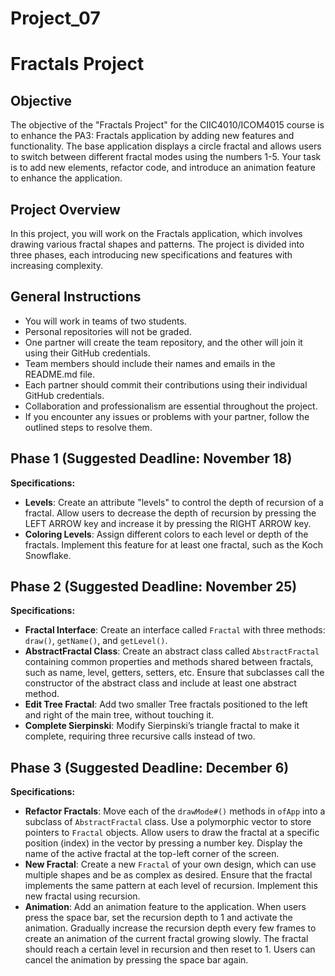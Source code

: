 # Project_07
# Fractals Project 

## Objective

The objective of the "Fractals Project" for the CIIC4010/ICOM4015 course is to enhance the PA3: Fractals application by adding new features and functionality. The base application displays a circle fractal and allows users to switch between different fractal modes using the numbers 1-5. Your task is to add new elements, refactor code, and introduce an animation feature to enhance the application.

## Project Overview

In this project, you will work on the Fractals application, which involves drawing various fractal shapes and patterns. The project is divided into three phases, each introducing new specifications and features with increasing complexity.

## General Instructions

- You will work in teams of two students.
- Personal repositories will not be graded.
- One partner will create the team repository, and the other will join it using their GitHub credentials.
- Team members should include their names and emails in the README.md file.
- Each partner should commit their contributions using their individual GitHub credentials.
- Collaboration and professionalism are essential throughout the project.
- If you encounter any issues or problems with your partner, follow the outlined steps to resolve them.

## Phase 1 (Suggested Deadline: November 18)

**Specifications:**

- **Levels**: Create an attribute "levels" to control the depth of recursion of a fractal. Allow users to decrease the depth of recursion by pressing the LEFT ARROW key and increase it by pressing the RIGHT ARROW key.
- **Coloring Levels**: Assign different colors to each level or depth of the fractals. Implement this feature for at least one fractal, such as the Koch Snowflake.

## Phase 2 (Suggested Deadline: November 25)

**Specifications:**

- **Fractal Interface**: Create an interface called `Fractal` with three methods: `draw()`, `getName()`, and `getLevel()`.
- **AbstractFractal Class**: Create an abstract class called `AbstractFractal` containing common properties and methods shared between fractals, such as name, level, getters, setters, etc. Ensure that subclasses call the constructor of the abstract class and include at least one abstract method.
- **Edit Tree Fractal**: Add two smaller Tree fractals positioned to the left and right of the main tree, without touching it.
- **Complete Sierpinski**: Modify Sierpinski’s triangle fractal to make it complete, requiring three recursive calls instead of two.

## Phase 3 (Suggested Deadline: December 6)

**Specifications:**

- **Refactor Fractals**: Move each of the `drawMode#()` methods in `ofApp` into a subclass of `AbstractFractal` class. Use a polymorphic vector to store pointers to `Fractal` objects. Allow users to draw the fractal at a specific position (index) in the vector by pressing a number key. Display the name of the active fractal at the top-left corner of the screen.
- **New Fractal**: Create a new `Fractal` of your own design, which can use multiple shapes and be as complex as desired. Ensure that the fractal implements the same pattern at each level of recursion. Implement this new fractal using recursion.
- **Animation**: Add an animation feature to the application. When users press the space bar, set the recursion depth to 1 and activate the animation. Gradually increase the recursion depth every few frames to create an animation of the current fractal growing slowly. The fractal should reach a certain level in recursion and then reset to 1. Users can cancel the animation by pressing the space bar again.
